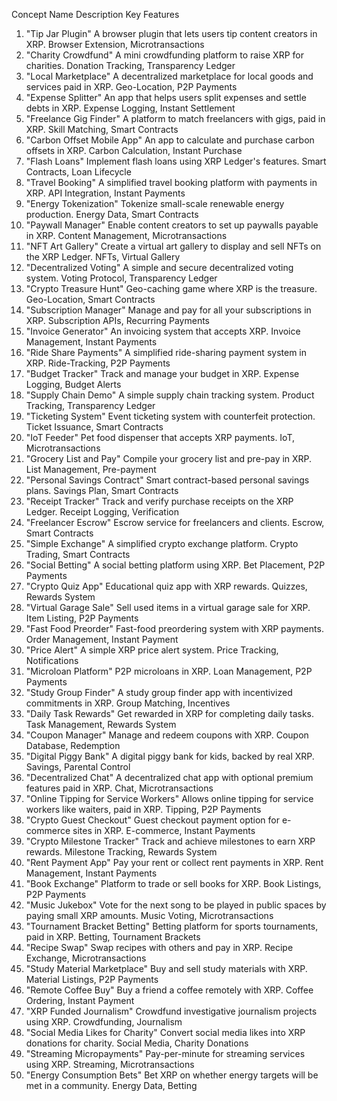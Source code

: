 Concept Name	Description	Key Features
1. "Tip Jar Plugin"	A browser plugin that lets users tip content creators in XRP.	Browser Extension, Microtransactions
2. "Charity Crowdfund"	A mini crowdfunding platform to raise XRP for charities.	Donation Tracking, Transparency Ledger
3. "Local Marketplace"	A decentralized marketplace for local goods and services paid in XRP.	Geo-Location, P2P Payments
4. "Expense Splitter"	An app that helps users split expenses and settle debts in XRP.	Expense Logging, Instant Settlement
5. "Freelance Gig Finder"	A platform to match freelancers with gigs, paid in XRP.	Skill Matching, Smart Contracts
6. "Carbon Offset Mobile App"	An app to calculate and purchase carbon offsets in XRP.	Carbon Calculation, Instant Purchase
7. "Flash Loans"	Implement flash loans using XRP Ledger's features.	Smart Contracts, Loan Lifecycle
8. "Travel Booking"	A simplified travel booking platform with payments in XRP.	API Integration, Instant Payments
9. "Energy Tokenization"	Tokenize small-scale renewable energy production.	Energy Data, Smart Contracts
10. "Paywall Manager"	Enable content creators to set up paywalls payable in XRP.	Content Management, Microtransactions
11. "NFT Art Gallery"	Create a virtual art gallery to display and sell NFTs on the XRP Ledger.	NFTs, Virtual Gallery
12. "Decentralized Voting"	A simple and secure decentralized voting system.	Voting Protocol, Transparency Ledger
13. "Crypto Treasure Hunt"	Geo-caching game where XRP is the treasure.	Geo-Location, Smart Contracts
14. "Subscription Manager"	Manage and pay for all your subscriptions in XRP.	Subscription APIs, Recurring Payments
15. "Invoice Generator"	An invoicing system that accepts XRP.	Invoice Management, Instant Payments
16. "Ride Share Payments"	A simplified ride-sharing payment system in XRP.	Ride-Tracking, P2P Payments
17. "Budget Tracker"	Track and manage your budget in XRP.	Expense Logging, Budget Alerts
18. "Supply Chain Demo"	A simple supply chain tracking system.	Product Tracking, Transparency Ledger
19. "Ticketing System"	Event ticketing system with counterfeit protection.	Ticket Issuance, Smart Contracts
20. "IoT Feeder"	Pet food dispenser that accepts XRP payments.	IoT, Microtransactions
21. "Grocery List and Pay"	Compile your grocery list and pre-pay in XRP.	List Management, Pre-payment
22. "Personal Savings Contract"	Smart contract-based personal savings plans.	Savings Plan, Smart Contracts
23. "Receipt Tracker"	Track and verify purchase receipts on the XRP Ledger.	Receipt Logging, Verification
24. "Freelancer Escrow"	Escrow service for freelancers and clients.	Escrow, Smart Contracts
25. "Simple Exchange"	A simplified crypto exchange platform.	Crypto Trading, Smart Contracts
26. "Social Betting"	A social betting platform using XRP.	Bet Placement, P2P Payments
27. "Crypto Quiz App"	Educational quiz app with XRP rewards.	Quizzes, Rewards System
28. "Virtual Garage Sale"	Sell used items in a virtual garage sale for XRP.	Item Listing, P2P Payments
29. "Fast Food Preorder"	Fast-food preordering system with XRP payments.	Order Management, Instant Payment
30. "Price Alert"	A simple XRP price alert system.	Price Tracking, Notifications
31. "Microloan Platform"	P2P microloans in XRP.	Loan Management, P2P Payments
32. "Study Group Finder"	A study group finder app with incentivized commitments in XRP.	Group Matching, Incentives
33. "Daily Task Rewards"	Get rewarded in XRP for completing daily tasks.	Task Management, Rewards System
34. "Coupon Manager"	Manage and redeem coupons with XRP.	Coupon Database, Redemption
35. "Digital Piggy Bank"	A digital piggy bank for kids, backed by real XRP.	Savings, Parental Control
36. "Decentralized Chat"	A decentralized chat app with optional premium features paid in XRP.	Chat, Microtransactions
37. "Online Tipping for Service Workers"	Allows online tipping for service workers like waiters, paid in XRP.	Tipping, P2P Payments
38. "Crypto Guest Checkout"	Guest checkout payment option for e-commerce sites in XRP.	E-commerce, Instant Payments
39. "Crypto Milestone Tracker"	Track and achieve milestones to earn XRP rewards.	Milestone Tracking, Rewards System
40. "Rent Payment App"	Pay your rent or collect rent payments in XRP.	Rent Management, Instant Payments
41. "Book Exchange"	Platform to trade or sell books for XRP.	Book Listings, P2P Payments
42. "Music Jukebox"	Vote for the next song to be played in public spaces by paying small XRP amounts.	Music Voting, Microtransactions
43. "Tournament Bracket Betting"	Betting platform for sports tournaments, paid in XRP.	Betting, Tournament Brackets
44. "Recipe Swap"	Swap recipes with others and pay in XRP.	Recipe Exchange, Microtransactions
45. "Study Material Marketplace"	Buy and sell study materials with XRP.	Material Listings, P2P Payments
46. "Remote Coffee Buy"	Buy a friend a coffee remotely with XRP.	Coffee Ordering, Instant Payment
47. "XRP Funded Journalism"	Crowdfund investigative journalism projects using XRP.	Crowdfunding, Journalism
48. "Social Media Likes for Charity"	Convert social media likes into XRP donations for charity.	Social Media, Charity Donations
49. "Streaming Micropayments"	Pay-per-minute for streaming services using XRP.	Streaming, Microtransactions
50. "Energy Consumption Bets"	Bet XRP on whether energy targets will be met in a community.	Energy Data, Betting